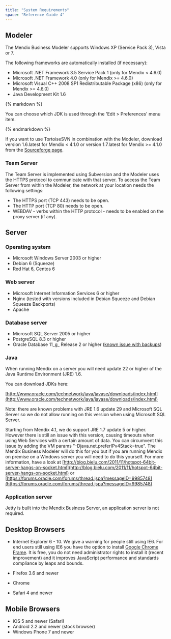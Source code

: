 ```yaml
---
title: "System Requirements"
space: "Reference Guide 4"
---
```



## Modeler

The Mendix Business Modeler supports Windows XP (Service Pack 3), Vista or 7.

The following frameworks are automatically installed (if necessary):

*   Microsoft .NET Framework 3.5 Service Pack 1 (only for Mendix < 4.6.0)
*   Microsoft .NET Framework 4.0 (only for Mendix >= 4.6.0)
*   Microsoft Visual C++ 2008 SP1 Redistributable Package (x86) (only for Mendix >= 4.6.0)
*   Java Development Kit 1.6

<div class="alert alert-warning">{% markdown %}

You can choose which JDK is used through the 'Edit > Preferences' menu item.

{% endmarkdown %}</div>

If you want to use TortoiseSVN in combination with the Modeler, download version 1.6.latest for Mendix < 4.1.0 or version 1.7.latest for Mendix >= 4.1.0 from the [Sourceforge page](http://sourceforge.net/projects/tortoisesvn/files/?source=navbar).

### Team Server

The Team Server is implemented using Subversion and the Modeler uses the HTTPS protocol to communicate with that server. To access the Team Server from within the Modeler, the network at your location needs the following settings:

*   The HTTPS port (TCP 443) needs to be open.
*   The HTTP port (TCP 80) needs to be open.
*   WEBDAV - verbs within the HTTP protocol - needs to be enabled on the proxy server (if any).

## Server

### Operating system

*   Microsoft Windows Server 2003 or higher
*   Debian 6 (Squeeze)
*   Red Hat 6, Centos 6

### Web server

*   Microsoft Internet Information Services 6 or higher
*   Nginx (tested with versions included in Debian Squeeze and Debian Squeeze Backports)
*   Apache

### Database server

*   Microsoft SQL Server 2005 or higher
*   PostgreSQL 8.3 or higher
*   Oracle Database 11_g_ Release 2 or higher ([known issue with backups](oracle))

### Java

When running Mendix on a server you will need update 22 or higher of the Java Runtime Environment (JRE) 1.6.

You can download JDKs here:

[http://www.oracle.com/technetwork/java/javase/downloads/index.html](http://www.oracle.com/technetwork/java/javase/downloads/index.html)

Note: there are known problems with JRE 1.6 update 29 and Microsoft SQL Server so we do not allow running on this version when using Microsoft SQL Server.

Starting from Mendix 4.1, we do support JRE 1.7 update 5 or higher. However there is still an issue with this version, causing timeouts when using Web Services with a certain amount of data. You can circumvent this issue by adding the VM params "-Djava.net.preferIPv4Stack=true". The Mendix Business Modeler will do this for you but if you are running Mendix on premise on a Windows server you will need to do this yourself.
For more information, have a look at [http://blog.bielu.com/2011/11/hotspot-64bit-server-hangs-on-socket.html](http://blog.bielu.com/2011/11/hotspot-64bit-server-hangs-on-socket.html) or [https://forums.oracle.com/forums/thread.jspa?messageID=9985748](https://forums.oracle.com/forums/thread.jspa?messageID=9985748)

### Application server

Jetty is built into the Mendix Business Server, an application server is not required.

## Desktop Browsers

*   Internet Explorer 6 - 10\. We give a warning for people still using IE6\. For end users still using IE6 you have the option to install [Google Chrome Frame](http://code.google.com/intl/nl/chrome/chromeframe). It is free, you do not need administrator rights to install it (recent improvement) and it improves JavaScript performance and standards compliance by leaps and bounds.

*   Firefox 3.6 and newer

*   Chrome

*   Safari 4 and newer

## Mobile Browsers

*   iOS 5 and newer (Safari)
*   Android 2.2 and newer (stock browser)
*   Windows Phone 7 and newer
